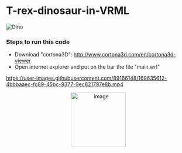 # T-rex-dinosaur-in-VRML 
![Dino](https://user-images.githubusercontent.com/89166148/169633961-3e363ea3-400d-4a9c-8135-a36d483189b5.png)

### Steps to run this code 
- Download "cortona3D": http://www.cortona3d.com/en/cortona3d-viewer 
- Open internet explorer and put on the bar the file "main.wrl" 

https://user-images.githubusercontent.com/89166148/169635612-4bbbaaec-fc89-45bc-9377-9ec821797e8b.mp4
<p align="center">
<img width="150" alt="image" src="https://media2.giphy.com/media/MYxqw1nO8p42Net2Gy/giphy.gif?cid=ecf05e472cajbu2ufzyfs3ex13b7d8n3w3hvri4q5rhq71z9&rid=giphy.gif&ct=s">
</p>

